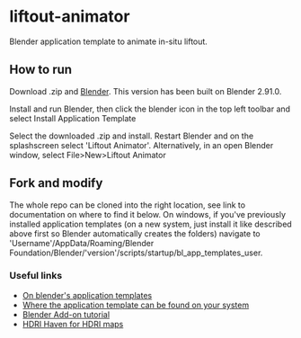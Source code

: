 # liftout-animator
Blender application template to animate in-situ liftout.

## How to run

Download .zip and [Blender](https://www.blender.org/download/). This version has been built on Blender 2.91.0.

Install and run Blender, then click the blender icon in the top left toolbar and select Install Application Template

Select the downloaded .zip and install. Restart Blender and on the splashscreen select 'Liftout Animator'. Alternatively, in an open Blender window, select File>New>Liftout Animator

## Fork and modify

The whole repo can be cloned into the right location, see link to documentation on where to find it below. On windows, if you've previously installed application templates (on a new system, just install it like described above first so Blender automatically creates the folders) navigate to 'Username'/AppData/Roaming/Blender Foundation/Blender/'version'/scripts/startup/bl_app_templates_user.

### Useful links

 - [On blender's application templates](https://docs.blender.org/manual/en/latest/advanced/app_templates.html)
 - [Where the application template can be found on your system](https://docs.blender.org/manual/en/latest/advanced/blender_directory_layout.html#blender-directory-layout)
 - [Blender Add-on tutorial](https://docs.blender.org/manual/en/latest/advanced/app_templates.html)
 - [HDRI Haven for HDRI maps](https://hdrihaven.com/)